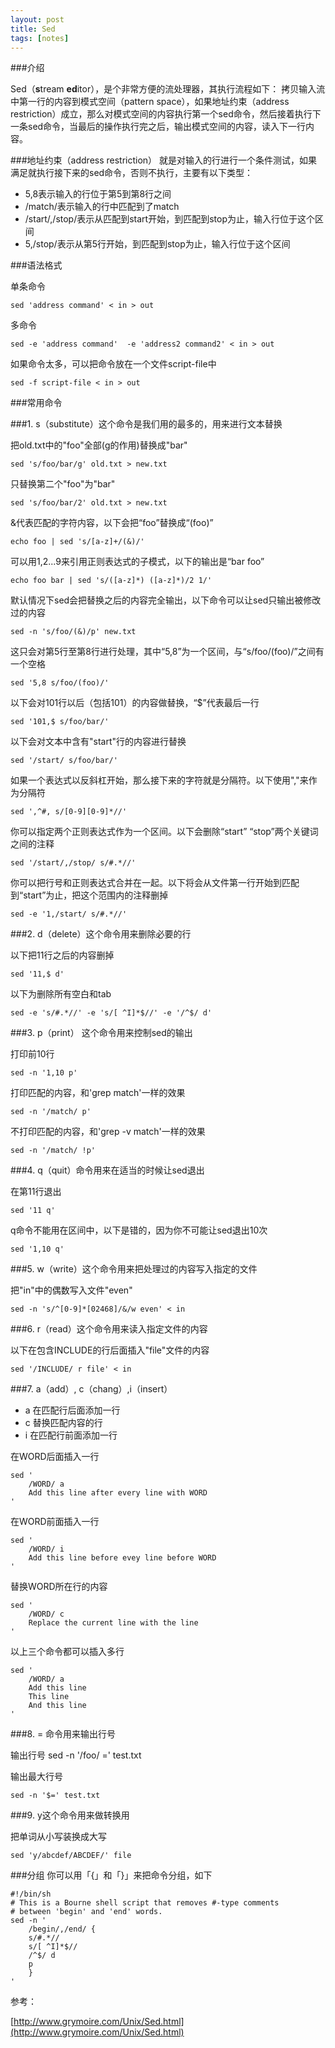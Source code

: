 ```yaml
---
layout: post
title: Sed
tags: [notes]
---
```


###介绍

Sed（**s**tream **ed**itor），是个非常方便的流处理器，其执行流程如下： 拷贝输入流中第一行的内容到模式空间（pattern space），如果地址约束（address restriction）成立，那么对模式空间的内容执行第一个sed命令，然后接着执行下一条sed命令，当最后的操作执行完之后，输出模式空间的内容，读入下一行内容。

###地址约束（address restriction） 
就是对输入的行进行一个条件测试，如果满足就执行接下来的sed命令，否则不执行，主要有以下类型：    
* 5,8表示输入的行位于第5到第8行之间     
* /match/表示输入的行中匹配到了match    
* /start/,/stop/表示从匹配到start开始，到匹配到stop为止，输入行位于这个区间    
* 5,/stop/表示从第5行开始，到匹配到stop为止，输入行位于这个区间   

###语法格式

单条命令

	sed 'address command' < in > out

多命令

	sed -e 'address command'  -e 'address2 command2' < in > out 

如果命令太多，可以把命令放在一个文件script-file中

	sed -f script-file < in > out 

###常用命令

###1. s（substitute）这个命令是我们用的最多的，用来进行文本替换

把old.txt中的"foo"全部(g的作用)替换成"bar"

	sed 's/foo/bar/g' old.txt > new.txt

只替换第二个"foo"为"bar"
	
	sed 's/foo/bar/2' old.txt > new.txt

&代表匹配的字符内容，以下会把“foo”替换成“(foo)”

	echo foo | sed 's/[a-z]+/(&)/'

可以用1,2...9来引用正则表达式的子模式，以下的输出是“bar foo”
	
	echo foo bar | sed 's/([a-z]*) ([a-z]*)/2 1/'

默认情况下sed会把替换之后的内容完全输出，以下命令可以让sed只输出被修改过的内容

	sed -n 's/foo/(&)/p' new.txt

这只会对第5行至第8行进行处理，其中“5,8”为一个区间，与“s/foo/(foo)/”之间有一个空格

	sed '5,8 s/foo/(foo)/'


以下会对101行以后（包括101）的内容做替换，“$”代表最后一行

	sed '101,$ s/foo/bar/'


以下会对文本中含有"start"行的内容进行替换

	sed '/start/ s/foo/bar/'


如果一个表达式以反斜杠开始，那么接下来的字符就是分隔符。以下使用","来作为分隔符

	sed ',^#, s/[0-9][0-9]*//'


你可以指定两个正则表达式作为一个区间。以下会删除“start” “stop”两个关键词之间的注释

	sed '/start/,/stop/ s/#.*//'


你可以把行号和正则表达式合并在一起。以下将会从文件第一行开始到匹配到“start”为止，把这个范围内的注释删掉

	sed -e '1,/start/ s/#.*//'


###2. d（delete）这个命令用来删除必要的行

以下把11行之后的内容删掉

	sed '11,$ d'

以下为删除所有空白和tab

	sed -e 's/#.*//' -e 's/[ ^I]*$//' -e '/^$/ d'

###3. p（print） 这个命令用来控制sed的输出

打印前10行

	sed -n '1,10 p'


打印匹配的内容，和'grep match'一样的效果

	sed -n '/match/ p'

不打印匹配的内容，和'grep -v match'一样的效果

	sed -n '/match/ !p'


###4. q（quit）命令用来在适当的时候让sed退出

在第11行退出

	sed '11 q'

q命令不能用在区间中，以下是错的，因为你不可能让sed退出10次

	sed '1,10 q'


###5. w（write）这个命令用来把处理过的内容写入指定的文件

把"in"中的偶数写入文件"even"

	sed -n 's/^[0-9]*[02468]/&/w even' < in

###6. r（read）这个命令用来读入指定文件的内容

以下在包含INCLUDE的行后面插入"file"文件的内容

	sed '/INCLUDE/ r file' < in

###7. a（add）, c（chang）,i（insert）

* a 在匹配行后面添加一行   
* c 替换匹配内容的行     
* i 在匹配行前面添加一行   

在WORD后面插入一行

	sed '
		/WORD/ a
		Add this line after every line with WORD
	'

在WORD前面插入一行

	sed '
		/WORD/ i
		Add this line before evey line before WORD
	'
	
替换WORD所在行的内容

	sed '
		/WORD/ c
		Replace the current line with the line
	'

以上三个命令都可以插入多行

	sed '
		/WORD/ a
		Add this line
		This line
		And this line
	'

###8. = 命令用来输出行号

输出行号
	sed -n '/foo/ =' test.txt

输出最大行号

	sed -n '$=' test.txt

###9. y这个命令用来做转换用

把单词从小写装换成大写

	sed 'y/abcdef/ABCDEF/' file


###分组
你可以用「{」和「}」来把命令分组，如下

	#!/bin/sh
	# This is a Bourne shell script that removes #-type comments
	# between 'begin' and 'end' words.
	sed -n '
		/begin/,/end/ {
		s/#.*//
		s/[ ^I]*$//
		/^$/ d
		p
		}
	'
	
参考：

[http://www.grymoire.com/Unix/Sed.html](http://www.grymoire.com/Unix/Sed.html)
